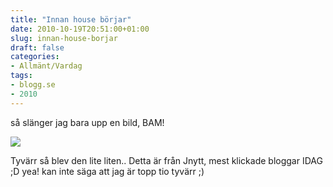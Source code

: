 ```yaml
---
title: "Innan house börjar"
date: 2010-10-19T20:51:00+01:00
slug: innan-house-borjar
draft: false
categories:
- Allmänt/Vardag
tags:
- blogg.se
- 2010
---
```

så slänger jag bara upp en bild, BAM!  
  
![](/assets/images/blogg.se/jnytt_113004647.jpg)  
  
Tyvärr så blev den lite liten.. Detta är från Jnytt, mest klickade bloggar IDAG ;D yea! kan inte säga att jag är topp tio tyvärr ;)